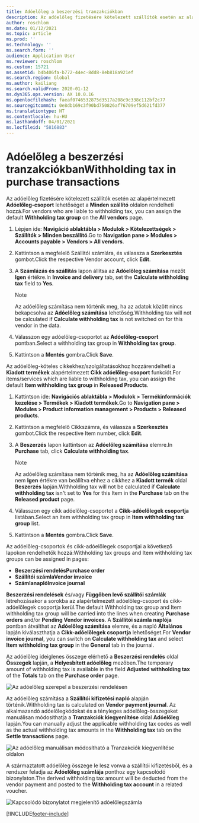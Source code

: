 ```yaml
---
title: Adóelőleg a beszerzési tranzakciókban
description: Az adóelőleg fizetésére kötelezett szállítók esetén az alapértelmezett **Adóelőleg-csoport** lehetőséget a **Minden szállító** oldalon rendelheti hozzá.
author: roschlom
ms.date: 01/12/2021
ms.topic: article
ms.prod: ''
ms.technology: ''
ms.search.form: ''
audience: Application User
ms.reviewer: roschlom
ms.custom: 15721
ms.assetid: b4b406fa-b772-44ec-8dd8-8eb818a921ef
ms.search.region: Global
ms.author: kailiang
ms.search.validFrom: 2020-01-12
ms.dyn365.ops.version: AX 10.0.16
ms.openlocfilehash: faeaf0746532875d3517a208c9c338c112bf2c77
ms.sourcegitcommit: 0e8db169c3f90bd750826af76709ef5d621fd377
ms.translationtype: HT
ms.contentlocale: hu-HU
ms.lasthandoff: 04/01/2021
ms.locfileid: "5816883"
---
```

# <a name="withholding-tax-in-purchase-transactions"></a><span data-ttu-id="15aac-103">Adóelőleg a beszerzési tranzakciókban</span><span class="sxs-lookup"><span data-stu-id="15aac-103">Withholding tax in purchase transactions</span></span>

<span data-ttu-id="15aac-104">Az adóelőleg fizetésére kötelezett szállítók esetén az alapértelmezett **Adóelőleg-csoport** lehetőséget a **Minden szállító** oldalon rendelheti hozzá.</span><span class="sxs-lookup"><span data-stu-id="15aac-104">For vendors who are liable to withholding tax, you can assign the default **Withholding tax group** on the **All vendors** page.</span></span>

1. <span data-ttu-id="15aac-105">Lépjen ide: **Navigáció ablaktábla > Modulok > Kötelezettségek > Szállítók > Minden beszállító**.</span><span class="sxs-lookup"><span data-stu-id="15aac-105">Go to **Navigation pane > Modules > Accounts payable > Vendors > All vendors**.</span></span>

2. <span data-ttu-id="15aac-106">Kattintson a megfelelő Szállítói számlára, és válassza a **Szerkesztés** gombot.</span><span class="sxs-lookup"><span data-stu-id="15aac-106">Click the respective Vendor account, click **Edit**.</span></span>

3. <span data-ttu-id="15aac-107">A **Számlázás és szállítás** lapon állítsa az **Adóelőleg számítása** mezőt **Igen** értékre.</span><span class="sxs-lookup"><span data-stu-id="15aac-107">In **Invoice and delivery** tab, set the **Calculate withholding tax** field to **Yes**.</span></span>

   > [!NOTE] 
   > <span data-ttu-id="15aac-108">Az adóelőleg számítása nem történik meg, ha az adatok között nincs bekapcsolva az **Adóelőleg számítása** lehetőség.</span><span class="sxs-lookup"><span data-stu-id="15aac-108">Withholding tax will not be calculated if **Calculate withholding tax** is not switched on for this vendor in the data.</span></span>

4. <span data-ttu-id="15aac-109">Válasszon egy adóelőleg-csoportot az **Adóelőleg-csoport** pontban.</span><span class="sxs-lookup"><span data-stu-id="15aac-109">Select a withholding tax group in **Withholding tax group**.</span></span>

5. <span data-ttu-id="15aac-110">Kattintson a **Mentés** gombra.</span><span class="sxs-lookup"><span data-stu-id="15aac-110">Click **Save**.</span></span>

<span data-ttu-id="15aac-111">Az adóelőleg-köteles cikkekhez/szolgáltatásokhoz hozzárendelheti a **Kiadott termékek** alapértelmezett **Cikk adóelőleg-csoport** funkciót.</span><span class="sxs-lookup"><span data-stu-id="15aac-111">For items/services which are liable to withholding tax, you can assign the default **Item withholding tax group** in **Released Products**.</span></span>

1. <span data-ttu-id="15aac-112">Kattintson ide: **Navigációs ablaktábla > Modulok > Termékinformációk kezelése > Termékek > Kiadott termékek**.</span><span class="sxs-lookup"><span data-stu-id="15aac-112">Go to **Navigation pane > Modules > Product information management > Products > Released products**.</span></span>

2. <span data-ttu-id="15aac-113">Kattintson a megfelelő Cikkszámra, és válassza a **Szerkesztés** gombot.</span><span class="sxs-lookup"><span data-stu-id="15aac-113">Click the respective Item number, click **Edit**.</span></span>

3. <span data-ttu-id="15aac-114">A **Beszerzés** lapon kattintson az **Adóelőleg számítása** elemre.</span><span class="sxs-lookup"><span data-stu-id="15aac-114">In **Purchase** tab, click **Calculate withholding tax**.</span></span>

   > [!NOTE] 
   > <span data-ttu-id="15aac-115">Az adóelőleg számítása nem történik meg, ha az **Adóelőleg számítása** nem **Igen** értékre van beállítva ehhez a cikkhez a **Kiadott termék** oldal **Beszerzés** lapján.</span><span class="sxs-lookup"><span data-stu-id="15aac-115">Withholding tax will not be calculated if **Calculate withholding tax** isn't set to **Yes** for this Item in the **Purchase** tab on the **Released product** page.</span></span>

4. <span data-ttu-id="15aac-116">Válasszon egy cikk adóelőleg-csoportot a **Cikk-adóelőlegek csoportja** listában.</span><span class="sxs-lookup"><span data-stu-id="15aac-116">Select an item withholding tax group in **Item withholding tax group** list.</span></span>

5. <span data-ttu-id="15aac-117">Kattintson a **Mentés** gombra.</span><span class="sxs-lookup"><span data-stu-id="15aac-117">Click **Save**.</span></span>

<span data-ttu-id="15aac-118">Az adóelőleg-csoportok és cikk-adóelőlegek csoportjai a következő lapokon rendelhetők hozzá:</span><span class="sxs-lookup"><span data-stu-id="15aac-118">Withholding tax groups and Item withholding tax groups can be assigned in pages:</span></span> 

- <span data-ttu-id="15aac-119">**Beszerzési rendelés**</span><span class="sxs-lookup"><span data-stu-id="15aac-119">**Purchase order**</span></span>
- <span data-ttu-id="15aac-120">**Szállítói számla**</span><span class="sxs-lookup"><span data-stu-id="15aac-120">**Vendor invoice**</span></span>
- <span data-ttu-id="15aac-121">**Számlanapló**</span><span class="sxs-lookup"><span data-stu-id="15aac-121">**Invoice journal**</span></span>

<span data-ttu-id="15aac-122">**Beszerzési rendelések** és/vagy **Függőben levő szállítói számlák** létrehozásakor a sorokba az alapértelmezett adóelőleg-csoport és cikk-adóelőlegek csoportja kerül.</span><span class="sxs-lookup"><span data-stu-id="15aac-122">The default Withholding tax group and Item withholding tax group will be carried into the lines when creating **Purchase orders** and/or **Pending Vendor invoices**.</span></span> <span data-ttu-id="15aac-123">A **Szállítói számla naplója** pontban átválthat az **Adóelőleg számítása** elemre, és a napló **Általános** lapján kiválaszthatja a **Cikk-adóelőlegek csoportja** lehetőséget.</span><span class="sxs-lookup"><span data-stu-id="15aac-123">For **Vendor invoice journal**, you can switch on **Calculate withholding tax** and select **Item withholding tax group** in the **General** tab in the journal.</span></span>

<span data-ttu-id="15aac-124">Az adóelőleg ideiglenes összege elérhető a **Beszerzési rendelés** oldal **Összegek** lapján, a **Helyesbített adóelőleg** mezőben.</span><span class="sxs-lookup"><span data-stu-id="15aac-124">The temporary amount of withholding tax is available in the field **Adjusted withholding tax** of the **Totals** tab on the **Purchase order** page.</span></span>

![Az adóelőleg szerepel a beszerzési rendelésen](media/withholding-tax-adjusted.png)

<span data-ttu-id="15aac-126">Az adóelőleg számítása a **Szállítói kifizetési napló** alapján történik.</span><span class="sxs-lookup"><span data-stu-id="15aac-126">Withholding tax is calculated on **Vendor payment journal**.</span></span> <span data-ttu-id="15aac-127">Az alkalmazandó adóelőlegkódokat és a tényleges adóelőleg-összegeket manuálisan módosíthatja a **Tranzakciók kiegyenlítése** oldal **Adóelőleg** lapján.</span><span class="sxs-lookup"><span data-stu-id="15aac-127">You can manually adjust the applicable withholding tax codes as well as the actual withholding tax amounts in the **Withholding tax** tab on the **Settle transactions** page.</span></span>

![Az adóelőleg manuálisan módosítható a Tranzakciók kiegyenlítése oldalon](media/withholding-tax-vendor-payment-tab.png)

<span data-ttu-id="15aac-129">A származtatott adóelőleg összege le lesz vonva a szállítói kifizetésből, és a rendszer feladja az **Adóelőleg számlája** ponthoz egy kapcsolódó bizonylaton.</span><span class="sxs-lookup"><span data-stu-id="15aac-129">The derived withholding tax amount will be deducted from the vendor payment and posted to the **Withholding tax account** in a related voucher.</span></span>

![Kapcsolódó bizonylatot megjelenítő adóelőlegszámla](media/withholding-tax-adjusted.png)


[!INCLUDE[footer-include](../../includes/footer-banner.md)]